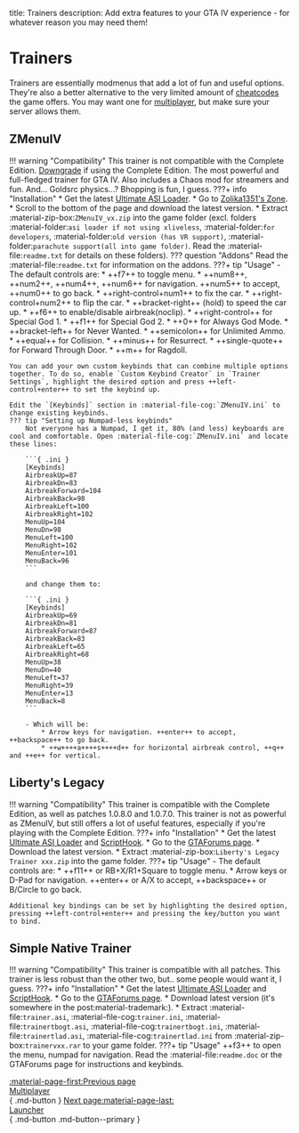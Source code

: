 title: Trainers
description: Add extra features to your GTA IV experience - for whatever reason you may need them!

# Trainers
Trainers are essentially modmenus that add a lot of fun and useful options. They're also a better alternative to the very limited amount of [cheatcodes](https://gta.fandom.com/wiki/Cheats_in_GTA_IV) the game offers. You may want one for [multiplayer](../multiplayer.md), but make sure your server allows them.
## ZMenuIV
!!! warning "Compatibility"
    This trainer is not compatible with the Complete Edition. [Downgrade](../downgrading.md) if using the Complete Edition.
The most powerful and full-fledged trainer for GTA IV. Also includes a Chaos mod for streamers and fun. And... Goldsrc physics...? Bhopping is fun, I guess.
???+ info "Installation"
    * Get the latest [Ultimate ASI Loader](../../mod-dependencies/#ultimate-asi-loader).
    * Go to [Zolika1351's Zone](https://zolika1351.pages.dev/mods/ivmenu).
    * Scroll to the bottom of the page and download the latest version.
    * Extract :material-zip-box:`ZMenuIV_vx.zip` into the game folder (excl. folders :material-folder:`asi loader if not using xliveless`, :material-folder:`for developers`, :material-folder:`old version (has VR support)`, :material-folder:`parachute support(all into game folder)`. Read the :material-file:`readme.txt` for details on these folders).
    ??? question "Addons"
        Read the :material-file:`readme.txt` for information on the addons.
???+ tip "Usage"
    - The default controls are:
        * ++f7++ to toggle menu.
        * ++num8++, ++num2++, ++num4++, ++num6++ for navigation. ++num5++ to accept, ++num0++ to go back.
        * ++right-control+num1++ to fix the car.
        * ++right-control+num2++ to flip the car.
        * ++bracket-right++ (hold) to speed the car up.
        * ++f6++ to enable/disable airbreak(noclip).
        * ++right-control++ for Special God 1.
        * ++f1++ for Special God 2.
        * ++0++ for Always God Mode.
        * ++bracket-left++ for Never Wanted.
        * ++semicolon++ for Unlimited Ammo.
        * ++equal++ for Collision.
        * ++minus++ for Resurrect.
        * ++single-quote++ for Forward Through Door.
        * ++m++ for Ragdoll.
    
    You can add your own custom keybinds that can combine multiple options together. To do so, enable `Custom Keybind Creator` in `Trainer Settings`, highlight the desired option and press ++left-control+enter++ to set the keybind up.

    Edit the `[Keybinds]` section in :material-file-cog:`ZMenuIV.ini` to change existing keybinds.
    ??? tip "Setting up Numpad-less keybinds"
        Not everyone has a Numpad, I get it, 80% (and less) keyboards are cool and comfortable. Open :material-file-cog:`ZMenuIV.ini` and locate these lines:

        ```{ .ini }
        [Keybinds]
        AirbreakUp=87
        AirbreakDn=83
        AirbreakForward=104
        AirbreakBack=98
        AirbreakLeft=100
        AirbreakRight=102
        MenuUp=104
        MenuDn=98
        MenuLeft=100
        MenuRight=102
        MenuEnter=101
        MenuBack=96
        ```

        and change them to:

        ```{ .ini }
        [Keybinds]
        AirbreakUp=69
        AirbreakDn=81
        AirbreakForward=87
        AirbreakBack=83
        AirbreakLeft=65
        AirbreakRight=68
        MenuUp=38
        MenuDn=40
        MenuLeft=37
        MenuRight=39
        MenuEnter=13
        MenuBack=8
        ```

        - Which will be:
            * Arrow keys for navigation. ++enter++ to accept, ++backspace++ to go back.
            * ++w++++a++++s++++d++ for horizontal airbreak control, ++q++ and ++e++ for vertical.

## Liberty's Legacy
!!! warning "Compatibility"
    This trainer is compatible with the Complete Edition, as well as patches 1.0.8.0 and 1.0.7.0.
This trainer is not as powerful as ZMenuIV, but still offers a lot of useful features, especially if you're playing with the Complete Edition.
???+ info "Installation"
    * Get the latest [Ultimate ASI Loader](../../mod-dependencies/#ultimate-asi-loader) and [ScriptHook](../../mod-dependencies/#scripthook).
    * Go to the [GTAForums page](https://gtaforums.com/topic/973091-gta-iv-12043-libertys-legacy-trainer/).
    * Download the latest version.
    * Extract :material-zip-box:`Liberty's Legacy Trainer xxx.zip` into the game folder.
???+ tip "Usage"
    - The default controls are: 
        * ++f11++ or RB+X/R1+Square to toggle menu.
        * Arrow keys or D-Pad for navigation. ++enter++ or A/X to accept, ++backspace++ or B/Circle to go back.
    
    Additional key bindings can be set by highlighting the desired option, pressing ++left-control+enter++ and pressing the key/button you want to bind.

## Simple Native Trainer
!!! warning "Compatibility"
    This trainer is compatible with all patches.
This trainer is less robust than the other two, but.. some people would want it, I guess.
???+ info "Installation"
    * Get the latest [Ultimate ASI Loader](../../mod-dependencies/#ultimate-asi-loader) and [ScriptHook](../../mod-dependencies/#scripthook).
    * Go to the [GTAForums page](https://gtaforums.com/topic/392973-ivrel-simple-trainer-for-gtaiv/).
    * Download latest version (it's somewhere in the post:material-trademark:).
    * Extract :material-file:`trainer.asi`, :material-file-cog:`trainer.ini`, :material-file:`trainertbogt.asi`, :material-file-cog:`trainertbogt.ini`, :material-file:`trainertlad.asi`, :material-file-cog:`trainertlad.ini` from :material-zip-box:`trainervxx.rar` to your game folder.
???+ tip "Usage"
    ++f3++ to open the menu, numpad for navigation. Read the :material-file:`readme.doc` or the GTAForums page for instructions and keybinds.

[:material-page-first:Previous page <br>Multiplayer</br>](../multiplayer.md){ .md-button } [Next page:material-page-last: <br>Launcher</br>](launcher.md){ .md-button .md-button--primary }